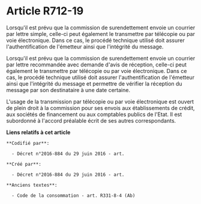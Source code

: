 # Article R712-19

Lorsqu'il est prévu que la commission de surendettement envoie un courrier par lettre simple, celle-ci peut également le
transmettre par télécopie ou par voie électronique. Dans ce cas, le procédé technique utilisé doit assurer l'authentification
de l'émetteur ainsi que l'intégrité du message.

Lorsqu'il est prévu que la commission de surendettement envoie un courrier par lettre recommandée avec demande d'avis de
réception, celle-ci peut également le transmettre par télécopie ou par voie électronique. Dans ce cas, le procédé technique
utilisé doit assurer l'authentification de l'émetteur ainsi que l'intégrité du message et permettre de vérifier la réception
du message par son destinataire à une date certaine.

L'usage de la transmission par télécopie ou par voie électronique est ouvert de plein droit à la commission pour ses envois
aux établissements de crédit, aux sociétés de financement ou aux comptables publics de l'Etat. Il est subordonné à l'accord
préalable écrit de ses autres correspondants.

**Liens relatifs à cet article**

	**Codifié par**:

	  - Décret n°2016-884 du 29 juin 2016 - art.

	**Créé par**:

	  - Décret n°2016-884 du 29 juin 2016 - art.

	**Anciens textes**:

	  - Code de la consommation - art. R331-8-4 (Ab)

